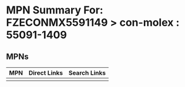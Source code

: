 



# MPN Summary For: FZECONMX5591149 > con-molex : 55091-1409

## MPNs
  

|MPN|Direct Links|Search Links|
| :--- | :--- | :--- |
||||

